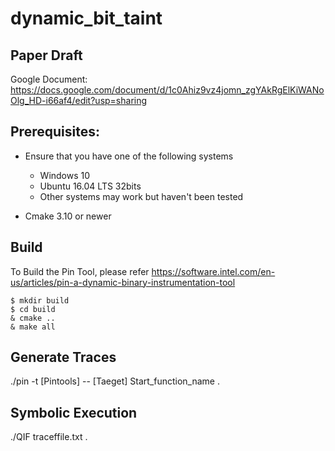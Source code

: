 # dynamic_bit_taint

## Paper Draft
Google Document: \
https://docs.google.com/document/d/1c0Ahiz9vz4jomn_zgYAkRgElKiWANoOlg_HD-i66af4/edit?usp=sharing

## Prerequisites:
- Ensure that you have one of the following systems  
    * Windows 10
    * Ubuntu 16.04 LTS 32bits
    * Other systems may work but haven't been tested
    
- Cmake 3.10 or newer 

## Build
To Build the Pin Tool, please refer https://software.intel.com/en-us/articles/pin-a-dynamic-binary-instrumentation-tool

~~~~{.sh}
$ mkdir build
$ cd build
& cmake ..
& make all
~~~~

## Generate Traces
./pin -t [Pintools] -- [Taeget] Start_function_name .   

## Symbolic Execution
./QIF traceffile.txt . 
